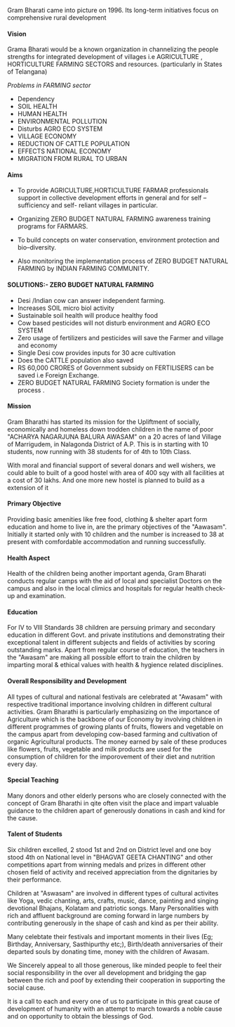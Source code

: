 
Gram Bharati came into picture on 1996. Its long-term initiatives focus on comprehensive rural development

#### Vision

Grama Bharati would be a known organization in channelizing the people strengths for integrated development of villages  i.e  AGRICULTURE , HORTICULTURE  FARMING  SECTORS and resources. (particularly in States of Telangana)

*Problems in FARMING sector*

- Dependency
- SOIL HEALTH 
- HUMAN HEALTH
- ENVIRONMENTAL POLLUTION
- Disturbs AGRO  ECO  SYSTEM
- VILLAGE ECONOMY
- REDUCTION OF CATTLE POPULATION
- EFFECTS  NATIONAL ECONOMY
- MIGRATION FROM RURAL  TO URBAN

#### Aims

- To provide AGRICULTURE,HORTICULTURE FARMAR professionals support in collective development efforts in general and for self –sufficiency and self- reliant  villages in particular. 

- Organizing ZERO BUDGET NATURAL  FARMING  awareness  training programs for FARMARS.

- To build concepts on  water conservation, environment protection and bio–diversity.

- Also  monitoring the implementation process of ZERO BUDGET NATURAL  FARMING by INDIAN FARMING COMMUNITY.

#### SOLUTIONS:- ZERO BUDGET NATURAL FARMING

- Desi /Indian cow can answer independent farming.
- Increases SOIL micro biol activity
- Sustainable soil health will produce healthy food
- Cow based pesticides  will not disturb environment and AGRO ECO SYSTEM
- Zero usage of fertilizers  and pesticides  will save the Farmer and village and economy
- Single Desi cow provides inputs for 30 acre cultivation
- Does the CATTLE population also saved
- RS 60,000 CRORES of Government subsidy on FERTILISERS can be saved i.e Foreign Exchange.
- ZERO BUDGET NATURAL FARMING Society formation is under the process .


#### Mission

Gram Bharathi has started its mission for the Upliftment of socially, economically and homeless down
trodden children in the name of poor "ACHARYA NAGARJUNA  BALURA  AWASAM" on a 20 acres of land
Village of Marrigudem, in Nalagonda District of A.P. This is in starting with 10 students, now running with 38 students for of 4th to 10th  Class.

With moral and financial support of several donars and well wishers, we could able to built of a good hostel with area of 400 sqy with all facilities at a cost of 30 lakhs. And one more new hostel is planned to build as a extension of it

#### Primary Objective

Providing basic amenities like free food, clothing & shelter apart form education and home to
live in, are the primary objectives of the "Aawasam". Initially it started only with 10 children and the
number is increased to 38 at present with comfordable accommodation and running successfully.

#### Health Aspect

Health of the children being another important agenda, Gram Bharati conducts regular camps with the
aid of local and specialist Doctors on the campus and also in the local climics and hospitals for regular
health check-up and examination.

#### Education

For IV to VIII Standards 38 children are persuing primary and secondary education in different Govt.
and private institutions and demonstrating their exceptional talent in different subjects and fields of
activities by scoring outstanding marks. Apart from regular course of education, the teachers in the
"Awasam" are making all possible effort to train the children by imparting moral & ethical values with
health & hygience related disciplines.

#### Overall Responsibility and Development

All types of cultural and national festivals are celebrated at "Awasam" with respective traditional
importance involving children in different cultural activities. Gram Bharathi is particularly emphasizing
on the importance of Agriculture which is the backbone of our Economy by involving children in
different programmes of growing plants of fruits, flowers and vegetable on the campus apart from
developing cow-based farming and cultivation of organic Agricultural products. The money earned by
sale of these produces like flowers, fruits, vegetable and milk products are used for the consumption of
children for the imporovement of their diet and nutrition every day.

#### Special Teaching

Many donors and other elderly persons who are closely connected with the concept of Gram
Bharathi in qite often visit the place and impart valuable guidance to the children apart of generously
donations in cash and kind for the cause.

#### Talent of Students

Six children excelled, 2 stood 1st and 2nd on District level and one boy stood 4th on National
level in "BHAGVAT GEETA CHANTING" and other competitions apart from winning medals and
prizes in different other chosen field of activity and received appreciation from the dignitaries by their
performance. 

Children at "Aswasam" are involved in different types of cultural activites like Yoga, vedic
chanting, arts, crafts, music, dance, painting and singing devotional Bhajans, Kolatam and patriotic songs.
Many Personalities with rich and affluent background are coming forward in large numbers by contributing generously in the shape of cash and kind as per their ability. 

Many celebtate their festivals and important moments in their lives (Eg; Birthday, Anniversary, Sasthipurthy etc;), Birth/death anniversaries of their departed souls by donating time, money with the children of Awasam.

We Sincerely appeal to all those generous, like minded people to feel their social responsibility
in the over all development and bridging the gap between the rich and poof by extending their cooperation in supporting the social cause. 

It is a call to each and every one of us to participate in this great cause of development of
humanity with an attempt to march towards a noble cause and on opportunity to obtain the blessings of God.
